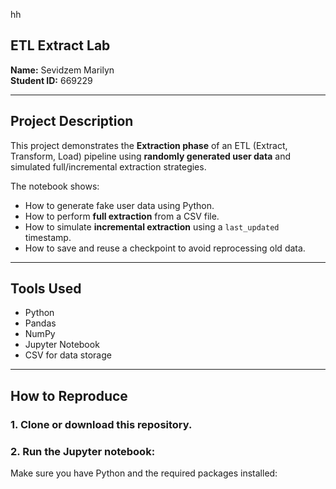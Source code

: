 hh
##  ETL Extract Lab

**Name:** Sevidzem Marilyn  
**Student ID:** 669229

---

##  Project Description

This project demonstrates the **Extraction phase** of an ETL (Extract, Transform, Load) pipeline using **randomly generated user data** and simulated full/incremental extraction strategies.

The notebook shows:
- How to generate fake user data using Python.
- How to perform **full extraction** from a CSV file.
- How to simulate **incremental extraction** using a `last_updated` timestamp.
- How to save and reuse a checkpoint to avoid reprocessing old data.

---

##  Tools Used

- Python
- Pandas
- NumPy
- Jupyter Notebook
- CSV for data storage

---

##  How to Reproduce

### 1. Clone or download this repository.

### 2. Run the Jupyter notebook:
Make sure you have Python and the required packages installed:


